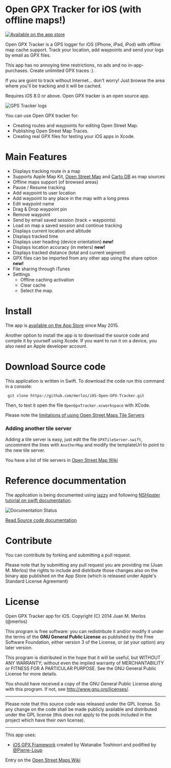 Open GPX Tracker for iOS (with offline maps!)
===============================================

[![Available on the app store](https://merlos.github.io/iOS-Open-GPX-Tracker/images/download-app-store.svg)](https://itunes.apple.com/app/open-gpx-tracker/id984503772)

Open GPX Tracker is a GPS logger for iOS (iPhone, iPad, iPod) with offline map cache support. Track your location, add waypoints and send your logs by email as GPX files.

This app has no annoying time restrictions, no ads and no in-app-purchases. Create unlimited GPX traces :).

If you are goint to track without Internet... don't worry! Just browse the area where you'll be tracking and it will be cached.

Requires iOS 8.0 or above. Open GPX tracker is an open source app.

![GPS Tracker logs](https://merlos.github.io/iOS-Open-GPX-Tracker/images/open-gpx-tracker-4-screenshots.png)

You can use Open GPX tracker for:

 - Creating routes and waypoints for editing Open Street Map.
 - Publishing Open Street Map Traces.
 - Creating real GPX files for testing your iOS apps in Xcode.

# Main Features

 - Displays tracking route in a map
 - Supports Apple Map Kit, [Open Street Map](http://wiki.openstreetmap.org/wiki/Tile_usage_policy) and [Carto DB](http://www.cartodb.com) as map sources
 - Offline maps support (of browsed areas)
 - Pause / Resume tracking
 - Add waypoint to user location
 - Add waypoint to any place in the map with a long press
 - Edit waypoint name
 - Drag & Drop waypoint pin
 - Remove waypoint
 - Send by email saved session (track + waypoints)
 - Load on map a saved session and continue tracking
 - Displays current location and altitude
 - Displays tracked time
 - Displays user heading (device orientation) __new!__
 - Displays location accuracy (in meters) __new!__
 - Displays tracked distance (total and current segment)
 - GPX files can be imported from any other app using the share option __new!__
 - File sharing through iTunes
 - Settings
    - Offline caching activation
    - Clear cache
    - Select the map.


# Install

The app is [available on the App Store](https://itunes.apple.com/app/open-gpx-tracker/id984503772) since May 2015.

Another option to install the app is to download the source code and compile it by yourself using Xcode. If you want to run it on a device, you also need an Apple developer account.

# Download Source code
This application is written in Swift. To download the code run this command in a console:

```
 git clone https://github.com/merlos/iOS-Open-GPX-Tracker.git
```

Then, to test it open the file `OpenGpxTracker.xcworkspace` with XCode.

Please note the [limitations of using Open Street Maps Tile Servers](http://wiki.openstreetmap.org/wiki/Tile_usage_policy)

### Adding another tile server
Adding a tile server is easy, just edit the file `GPXTileServer.swift`, uncomment the lines with `AnotherMap` and modify the templateUrl to point to the new tile server.

You have a list of tile servers in [Open Street Map Wiki](http://wiki.openstreetmap.org/wiki/Tile_servers)

# Reference docummentation

The application is being documented using [jazzy](https://github.com/realm/jazzy) and following [NSHipster tutorial on swift documentation](https://nshipster.com/swift-documentation/).

![Documentation Status](https://www.merlos.org/iOS-Open-GPX-Tracker/docs/badge.svg)

[Read Source code documentation](https://www.merlos.org/iOS-Open-GPX-Tracker/docs/index.html)

# Contribute
You can contribute by forking and submitting a pull request.

Please note that by submitting any pull request you are providing me (Juan M. Merlos) the rights to include and distribute those changes also on the binary app published on the App Store (which is released under Apple's Standard License Agreement)

License
====================

Open GPX Tracker app for iOS.  Copyright (C) 2014  Juan M. Merlos (@merlos)

This program is free software: you can redistribute it and/or modify
it under the terms of the **GNU General Public License** as published by
the Free Software Foundation, either version 3 of the License, or
(at your option) any later version.

This program is distributed in the hope that it will be useful,
but WITHOUT ANY WARRANTY; without even the implied warranty of
MERCHANTABILITY or FITNESS FOR A PARTICULAR PURPOSE.  See the
GNU General Public License for more details.

You should have received a copy of the GNU General Public License
along with this program.  If not, see <http://www.gnu.org/licenses/>.

----

Please note that this source code was released under the GPL license.  So any change on the code shall be made publicly available and distributed under the GPL license (this does not apply to the pods included in the project which have their own license).

----

This app uses:
 - [iOS GPX Framework](https://github.com/merlos/ios-gpx-framework) created by Watanabe Toshinori and podified by  [@Pierre-Loup](https://github.com/Pierre-Loup/)


Entry on the [Open Street Maps Wiki](https://wiki.openstreetmap.org/wiki/OpenGpxTracker)

